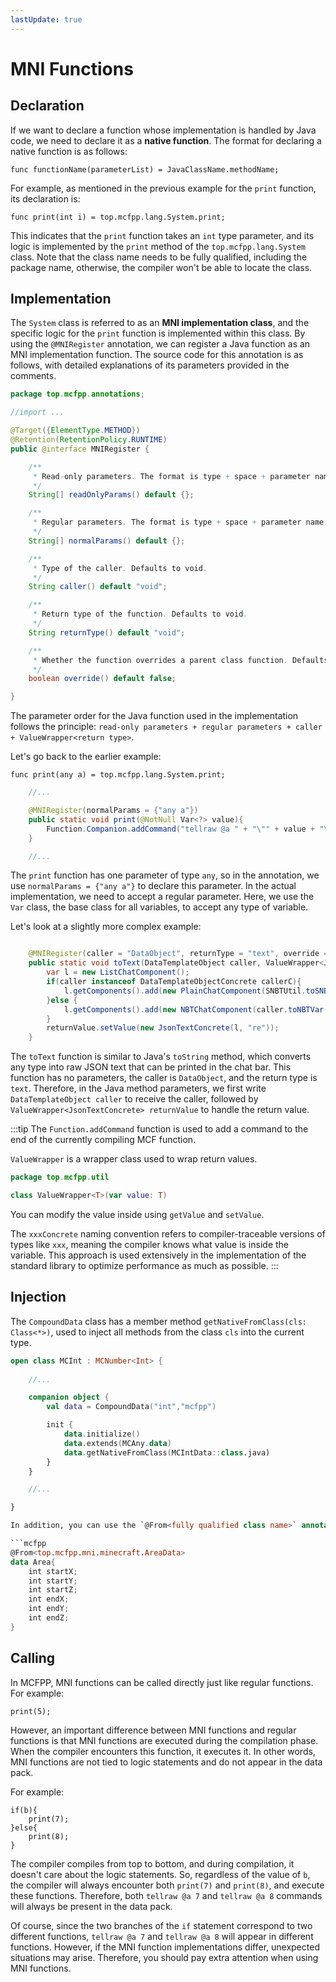 ```yaml
---
lastUpdate: true
---
```


# MNI Functions

## Declaration

If we want to declare a function whose implementation is handled by Java code, we need to declare it as a **native function**. The format for declaring a native function is as follows:

```mcfpp
func functionName(parameterList) = JavaClassName.methodName;
```

For example, as mentioned in the previous example for the `print` function, its declaration is:

```mcfpp
func print(int i) = top.mcfpp.lang.System.print;
```

This indicates that the `print` function takes an `int` type parameter, and its logic is implemented by the `print` method of the `top.mcfpp.lang.System` class. Note that the class name needs to be fully qualified, including the package name, otherwise, the compiler won't be able to locate the class.

## Implementation

The `System` class is referred to as an **MNI implementation class**, and the specific logic for the `print` function is implemented within this class. By using the `@MNIRegister` annotation, we can register a Java function as an MNI implementation function. The source code for this annotation is as follows, with detailed explanations of its parameters provided in the comments.

```java
package top.mcfpp.annotations;

//import ...

@Target({ElementType.METHOD})
@Retention(RetentionPolicy.RUNTIME)
public @interface MNIRegister {

    /**
     * Read-only parameters. The format is type + space + parameter name.
     */
    String[] readOnlyParams() default {};

    /**
     * Regular parameters. The format is type + space + parameter name.
     */
    String[] normalParams() default {};

    /**
     * Type of the caller. Defaults to void.
     */
    String caller() default "void";

    /**
     * Return type of the function. Defaults to void.
     */
    String returnType() default "void";

    /**
     * Whether the function overrides a parent class function. Defaults to false.
     */
    boolean override() default false;

}
```

The parameter order for the Java function used in the implementation follows the principle: `read-only parameters + regular parameters + caller + ValueWrapper<return type>`.

Let's go back to the earlier example:

```mcfpp
func print(any a) = top.mcfpp.lang.System.print;
```

```java
    //...

    @MNIRegister(normalParams = {"any a"})
    public static void print(@NotNull Var<?> value){
        Function.Companion.addCommand("tellraw @a " + "\"" + value + "\"");
    }

    //...
```

The `print` function has one parameter of type `any`, so in the annotation, we use `normalParams = {"any a"}` to declare this parameter. In the actual implementation, we need to accept a regular parameter. Here, we use the `Var` class, the base class for all variables, to accept any type of variable.

Let's look at a slightly more complex example:

```java

    @MNIRegister(caller = "DataObject", returnType = "text", override = true)
    public static void toText(DataTemplateObject caller, ValueWrapper<JsonTextConcrete> returnValue) throws IOException {
        var l = new ListChatComponent();
        if(caller instanceof DataTemplateObjectConcrete callerC){
            l.getComponents().add(new PlainChatComponent(SNBTUtil.toSNBT(callerC.getValue())));
        }else {
            l.getComponents().add(new NBTChatComponent(caller.toNBTVar(), false, null));
        }
        returnValue.setValue(new JsonTextConcrete(l, "re"));
    }

```

The `toText` function is similar to Java's `toString` method, which converts any type into raw JSON text that can be printed in the chat bar. This function has no parameters, the caller is `DataObject`, and the return type is `text`. Therefore, in the Java method parameters, we first write `DataTemplateObject caller` to receive the caller, followed by `ValueWrapper<JsonTextConcrete> returnValue` to handle the return value.

:::tip
The `Function.addCommand` function is used to add a command to the end of the currently compiling MCF function.

`ValueWrapper` is a wrapper class used to wrap return values.

```kotlin
package top.mcfpp.util

class ValueWrapper<T>(var value: T)
```

You can modify the value inside using `getValue` and `setValue`.

The `xxxConcrete` naming convention refers to compiler-traceable versions of types like `xxx`, meaning the compiler knows what value is inside the variable. This approach is used extensively in the implementation of the standard library to optimize performance as much as possible.
:::

## Injection

The `CompoundData` class has a member method `getNativeFromClass(cls: Class<*>)`, used to inject all methods from the class `cls` into the current type.

```kotlin
open class MCInt : MCNumber<Int> {
    
    //...

    companion object {
        val data = CompoundData("int","mcfpp")

        init {
            data.initialize()
            data.extends(MCAny.data)
            data.getNativeFromClass(MCIntData::class.java)
        }
    }

    //...

}

In addition, you can use the `@From<fully qualified class name>` annotation in MCFPP code to inject methods into a class or data template.

```mcfpp
@From<top.mcfpp.mni.minecraft.AreaData>
data Area{
    int startX;
    int startY;
    int startZ;
    int endX;
    int endY;
    int endZ;
}
```

## Calling

In MCFPP, MNI functions can be called directly just like regular functions. For example:

```mcfpp
print(5);
```

However, an important difference between MNI functions and regular functions is that MNI functions are executed during the compilation phase. When the compiler encounters this function, it executes it. In other words, MNI functions are not tied to logic statements and do not appear in the data pack.

For example:

```mcfpp
if(b){
    print(7);
}else{
    print(8);
}
```

The compiler compiles from top to bottom, and during compilation, it doesn't care about the logic statements. So, regardless of the value of `b`, the compiler will always encounter both `print(7)` and `print(8)`, and execute these functions. Therefore, both `tellraw @a 7` and `tellraw @a 8` commands will always be present in the data pack.

Of course, since the two branches of the `if` statement correspond to two different functions, `tellraw @a 7` and `tellraw @a 8` will appear in different functions. However, if the MNI function implementations differ, unexpected situations may arise. Therefore, you should pay extra attention when using MNI functions.